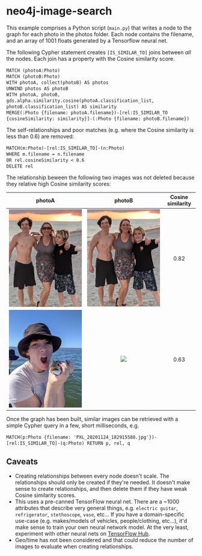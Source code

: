 # neo4j-image-search

This example comprises a Python script (`main.py`) that writes a node to the graph for each photo in the photos folder. Each node contains the filename, and an array of 1001 floats generated by a Tensorflow neural net.

The following Cypher statement creates `[IS_SIMILAR_TO]` joins between _all_ the nodes. Each join has a property with the Cosine similarity score.

    MATCH (photoA:Photo)
    MATCH (photoB:Photo)
    WITH photoA, collect(photoB) AS photos
    UNWIND photos AS photoB
    WITH photoA, photoB, gds.alpha.similarity.cosine(photoA.classification_list, photoB.classification_list) AS similarity
    MERGE(:Photo {filename: photoA.filename})-[rel:IS_SIMILAR_TO {cosineSimilarity: similarity}]-(:Photo {filename: photoB.filename})

The self-relationships and poor matches (e.g. where the Cosine similarity is less than 0.6) are removed:

    MATCH(m:Photo)-[rel:IS_SIMILAR_TO]-(n:Photo)
    WHERE m.filename = n.filename
    OR rel.cosineSimilarity < 0.6
    DELETE rel

The relationship beween the following two images was not deleted because they relative high Cosine similarity scores:

photoA                                                   |  photoB                                                  | Cosine similarity
:-------------------------------------------------------:|:--------------------------------------------------------:|:------------:|
![](photos/PXL_20201121_223652162.PORTRAIT-01.COVER.jpg) |![](photos/PXL_20201121_223705333.PORTRAIT-01.COVER.jpg)  | 0.82
![](photos/PXL_20201124_182915588.jpg)                   |![](photos/PXL_20201124_182911378.MP.jpg)                 | 0.63

Once the graph has been built, similar images can be retrieved with a simple Cypher query in a few, short milliseconds, e.g.

    MATCH(p:Photo {filename: 'PXL_20201124_182915588.jpg'})-[rel:IS_SIMILAR_TO]-(q:Photo) RETURN p, rel, q

## Caveats
* Creating relationships between every node doesn't scale. The relationships should only be created if they're needed. It doesn't make sense to create relationships, and then delete them if they have weak Cosine similarity scores.
* This uses a pre-canned TensorFlow neural net. There are a ~1000 attributes that describe very general things, e.g. `electric guitar`, `refrigerator`, `stethoscope`, `vase`, etc... If you have a domain-specific use-case (e.g. makes/models of vehicles, people/clothing, etc...), it'd make sense to train your own neural network model. At the very least, experiment with other neural nets on [TensorFlow Hub](https://tfhub.dev/).
* Geo/time has not been considered and that could reduce the number of images to evaluate when creating relationships.
